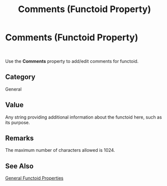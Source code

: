 ﻿---
title: Comments (Functoid Property)
TOCTitle: Comments (Functoid Property)
ms:assetid: b9ce230c-c496-487f-8d93-e863c2a5fdbd
ms:mtpsurl: https://msdn.microsoft.com/library/Gg167126(v=BTS.80)
ms:contentKeyID: 51530790
ms.date: 08/30/2017
mtps_version: v=BTS.80
---

# Comments (Functoid Property)

 

Use the **Comments** property to add/edit comments for functoid.

## Category

General

## Value

Any string providing additional information about the functoid here, such as its purpose.

## Remarks

The maximum number of characters allowed is 1024.

## See Also

[General Functoid Properties](general-functoid-properties.md)

